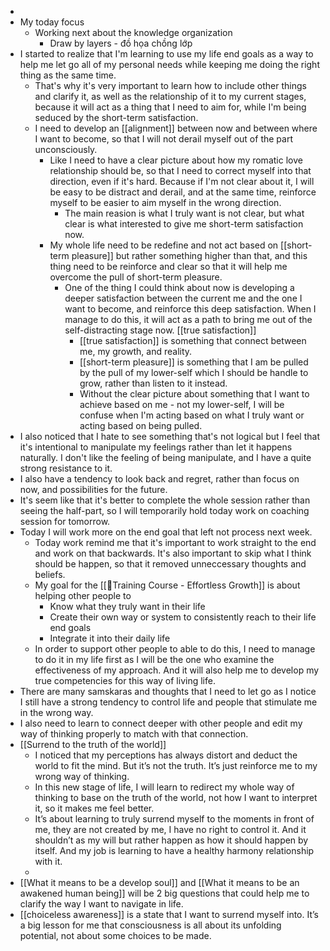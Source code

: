 - 
- My today focus
    - Working next about the knowledge organization
        - Draw by layers - đồ họa chồng lớp
- I started to realize that I'm learning to use my life end goals as a way to help me let go all of my personal needs while keeping me doing the right thing as the same time.
    - That's why it's very important to learn how to include other things and clarify it, as well as the relationship of it to my current stages, because it will act as a thing that I need to aim for, while I'm being seduced by the short-term satisfaction.
    - I need to develop an [[alignment]] between now and between where I want to become, so that I will not derail myself out of the part unconsciously.
        - Like I need to have a clear picture about how my romatic love relationship should be, so that I need to correct myself into that direction, even if it's hard. Because if I'm not clear about it, I will be easy to be distract and derail, and at the same time, reinforce myself to be easier to aim myself in the wrong direction.
            - The main reasion is what I truly want is not clear, but what clear is what interested to give me short-term satisfaction now.
        - My whole life need to be redefine and not act based on [[short-term pleasure]] but rather something higher than that, and this thing need to be reinforce and clear so that it will help me overcome the pull of short-term pleasure.
            - One of the thing I could think about now is developing a deeper satisfaction between the current me and the one I want to become, and reinforce this deep satisfaction. When I manage to do this, it will act as a path to bring me out of the self-distracting stage now. [[true satisfaction]]
                - [[true satisfaction]] is something that connect between me, my growth, and reality.
                - [[short-term pleasure]] is something that I am be pulled by the pull of my lower-self which I should be handle to grow, rather than listen to it instead.
                - Without the clear picture about something that I want to achieve based on me - not my lower-self, I will be confuse when I'm acting based on what I truly want or acting based on being pulled.
- I also noticed that I hate to see something that's not logical but I feel that it's intentional to manipulate my feelings rather than let it happens naturally. I don't like the feeling of being manipulate, and I have a quite strong resistance to it.
- I also have a tendency to look back and regret, rather than focus on now, and possibilities for the future.
- It's seem like that it's better to complete the whole session rather than seeing the half-part, so I will temporarily hold today work on coaching session for tomorrow.
- Today I will work more on the end goal that left not process next week.
    - Today work remind me that it's important to work straight to the end and work on that backwards. It's also important to skip what I think should be happen, so that it removed unneccessary thoughts and beliefs.
    - My goal for the [[🌱Training Course - Effortless Growth]] is about helping other people to
        - Know what they truly want in their life
        - Create their own way or system to consistently reach to their life end goals
        - Integrate it into their daily life
    - In order to support other people to able to do this, I need to manage to do it in my life first as I will be the one who examine the effectiveness of my approach. And it will also help me to develop my true competencies for this way of living life.
- There are many samskaras and thoughts that I need to let go as I notice I still have a strong tendency to control life and people that stimulate me in the wrong way.
- I also need to learn to connect deeper with other people and edit my way of thinking properly to match with that connection.
- [[Surrend to the truth of the world]]
    - I noticed that my perceptions has always distort and deduct the world to fit the mind. But it’s not the truth. It’s just reinforce me to my wrong way of thinking.
    - In this new stage of life, I will learn to redirect my whole way of thinking to base on the truth of the world, not how I want to interpret it, so it makes me feel better.
    - It’s about learning to truly surrend myself to the moments in front of me, they are not created by me, I have no right to control it. And it shouldn’t as my will but rather happen as how it should happen by itself. And my job is learning to have a healthy harmony relationship with it.
    - 
- [[What it means to be a develop soul]] and [[What it means to be an awakened human being]] will be 2 big questions that could help me to clarify the way I want to navigate in life.
- [[choiceless awareness]] is a state that I want to surrend myself into. It’s a big lesson for me that consciousness is all about its unfolding potential, not about some choices to be made.
